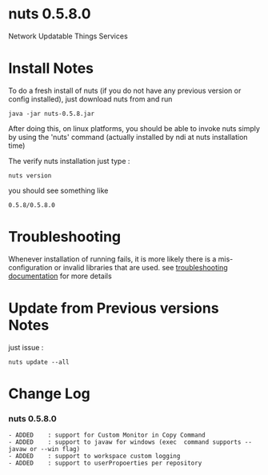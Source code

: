 # nuts 0.5.8.0
Network Updatable Things Services

# Install Notes
To do a fresh install of nuts (if you do not have any previous version or config installed), just download nuts from and run

```
java -jar nuts-0.5.8.jar
```
After doing this, on linux platforms, you should be able to invoke nuts simply by using the 'nuts' command 
(actually installed by ndi at nuts installation time)

The verify nuts installation just type :
```
nuts version
```
you should see something like
```
0.5.8/0.5.8.0
```

# Troubleshooting
Whenever installation of running fails, it is more likely there is a mis-configuration or invalid libraries that are used. 
see [troubleshooting documentation](../troubleshooting.md) for more details


# Update from Previous versions Notes
just issue :  
```
nuts update --all
```
# Change Log
### nuts 0.5.8.0
    - ADDED    : support for Custom Monitor in Copy Command
    - ADDED    : support to javaw for windows (exec  command supports --javaw or --win flag)
    - ADDED    : support to workspace custom logging
    - ADDED    : support to userPropoerties per repository
